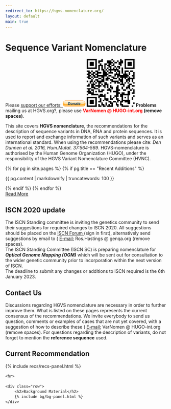 ```yaml
---
redirect_to: https://hgvs-nomenclature.org/
layout: default
main: true
---
```


<div class="jumbotron">
    <div class="container">
        <h1>Sequence Variant Nomenclature</h1>
        <div class="carousel">
            <div>
                <p>
                    Please <a href='https://www.paypal.com/donate/?hosted_button_id=DHJVLF3Z2TA2U' target='\_blank'>support our efforts: <img height='20px' src='/assets/donate.gif'></img></a> <img height='150px' src='/assets/GVdonationQRcode.png'></img> <b>Problems</b> mailing us at HGVS.org?, please use <b><font color="red"> VarNomen @ HUGO-int.org</font> (remove spaces)</b>.
                </p>
            </div>
            <div>
                <p>
                    This site covers <b>HGVS nomenclature</b>, the recommendations for the description of sequence variants in DNA, RNA and protein sequences. It is used to report and exchange information of such variants  and serves as an international standard. When using the recommendations please cite: <i>Den Dunnen et al. 2016, Hum.Mutat. 37:564-569<a href='http://onlinelibrary.wiley.com/doi/10.1002/humu.22981/abstract' target='_blank'></a></i>. HGVS-nomenclature is authorised by the Human Genome Organization (HUGO), under the responsibility of the HGVS Variant Nomenclature Committee (HVNC).
                </p>
            </div>
            <div>
                {% for pg in site.pages %}
                    {% if pg.title == "Recent Additions" %}
                        <p>{{ pg.content | markdownify | truncatewords: 100 }}</p>
                    {% endif %}
                {% endfor %}
                <div>
                    <a href="{{ site.baseurl}}/recent" class="btn btn-md btn-warning pull-right">Read More</a>
                </div>
            </div>
            <div>
                <h2>ISCN 2020 update</h2>
                <p>
                The ISCN Standing committee is inviting the genetics community to send their suggestions for required changes to ISCN 2020. All suggestions should be placed on the <a href='https://iscn.karger.com' target='_blank'>ISCN Forum </a> (sign in first), alternatively send suggestions by email to (<span class="glyphicon glyphicon-envelope"></span> <u>E-mail:</u> Ros.Hastings @ genqa.org (remove spaces). <br>The ISCN Standing Committee (ISCN SC) is preparing nomenclature for <b><i>Optical Genome Mapping (OGM)</i></b> which will be sent out for consultation to the wider genetic community prior to incorporation within the next version of ISCN.<br>The deadline to submit any changes or additions to ISCN required is the 6th January 2023.
                </p>
            </div>
            <div>
                <h2>Contact Us</h2>
                <p>
                Discussions regarding HGVS nomenclature are necessary in order to further improve them. What is listed on these pages represents the current consensus of the recommendations. We invite everybody to send us question, comments or examples of cases that are not yet covered, with a suggestion of how to describe these (<span class="glyphicon glyphicon-envelope"></span> <u>E-mail:</u> VarNomen @ HUGO-int.org (remove spaces). For questions regarding the description of variants, do not forget to mention the <b>reference sequence</b> used.
                </p>
            </div>
        </div>
    </div>
</div>

<div class="container">
    <div class="row">
        <h2>Current Recommendation</h2>
        {% include recs/recs-panel.html %}
    </div>

    <hr>
    
    <div class="row">
        <h2>Background Material</h2>
        {% include bg/bg-panel.html %}
    </div>

</div>
